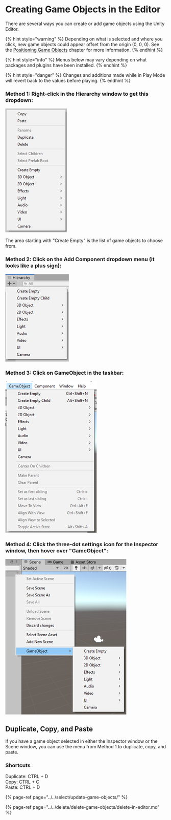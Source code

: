 # Creating Game Objects in the Editor

There are several ways you can create or add game objects using the Unity Editor.

{% hint style="warning" %}
Depending on what is selected and where you click, new game objects could appear offset from the origin \(0, 0, 0\). See the [Positioning Game Objects](../../translate-rotate-and-scale/translate/positioning.md) chapter for more information.
{% endhint %}

{% hint style="info" %}
Menus below may vary depending on what packages and plugins have been installed.
{% endhint %}

{% hint style="danger" %}
Changes and additions made while in Play Mode will revert back to the values before playing.
{% endhint %}

### **Method 1: Right-click in the Hierarchy window to get this dropdown:**

![](../../.gitbook/assets/image%20%2857%29.png)

The area starting with "Create Empty" is the list of game objects to choose from.

### **Method 2: Click on the Add Component dropdown menu \(it looks like a plus sign\):**

![](../../.gitbook/assets/image%20%2845%29.png)

### **Method 3: Click on GameObject in the taskbar:**

![](../../.gitbook/assets/image%20%28115%29.png)

### **Method 4: Click the three-dot settings icon for the Inspector window, then hover over "GameObject":**

![](../../.gitbook/assets/image%20%2823%29.png)

## Duplicate, Copy, and Paste

If you have a game object selected in either the Inspector window or the Scene window, you can use the menu from Method 1 to duplicate, copy, and paste.

### **Shortcuts**

Duplicate: CTRL + D  
Copy: CTRL + C  
Paste: CTRL + D

{% page-ref page="../../select/update-game-objects/" %}

{% page-ref page="../../delete/delete-game-objects/delete-in-editor.md" %}



